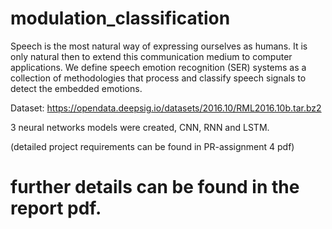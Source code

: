 # modulation_classification

Speech is the most natural way of expressing ourselves as humans. It is only natural then to extend 
this communication medium to computer applications. We define speech emotion recognition (SER) 
systems as a collection of methodologies that process and classify speech signals to detect the 
embedded emotions. 

Dataset: https://opendata.deepsig.io/datasets/2016.10/RML2016.10b.tar.bz2

3 neural networks models were created, CNN, RNN and LSTM.

(detailed project requirements can be found in PR-assignment 4 pdf)

# further details can be found in the report pdf.
